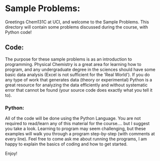 # Sample Problems:
Greetings Chem131C at UCI, and welcome to the Sample Problems.
This directory will contain some problems discussed during the course, with Python code!

## Code:
The purpose for these sample problems is as an introduction to programming. 
Physical Chemistry is a great area for learning how to program, and any undergraduate degree in the sciences should have some basic data analysis (Excel is not sufficient for the 'Real World'). 
If you do any type of work that generates data (theory or experimental) Python is a great resource for analyzing the data efficiently and without systematic error that cannot be found (your source code does exactly what you tell it to). 

### Python:
All of the code will be done using the Python Language. 
You are not required to read/learn any of this material for the course.... but I suggest you take a look.
Learning to program may seem challenging, but these examples will walk you through a program step-by-step (with comments at every line). 
Feel free to come ask me about running the programs, I am happy to explain the basics of coding and how to get started. 

Enjoy!

